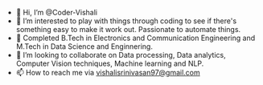 - 👋 Hi, I’m @Coder-Vishali
- 👀 I’m interested to play with things through coding to see if there's something easy to make it work out. Passionate to automate things.
- 🌱 Completed B.Tech in Electronics and Communication Engineering and M.Tech in Data Science and Enginnering. 
- 💞️ I’m looking to collaborate on Data processing, Data analytics, Computer Vision techniques, Machine learning and NLP.
- 📫 How to reach me via vishalisrinivasan97@gmail.com

<!---
Coder-Vishali/Coder-Vishali is a ✨ special ✨ repository because its `README.md` (this file) appears on your GitHub profile.
You can click the Preview link to take a look at your changes.
--->

